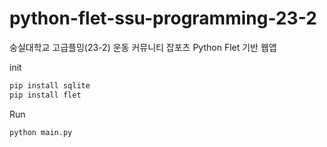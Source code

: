 # python-flet-ssu-programming-23-2
숭실대학교 고급플밍(23-2) 운동 커뮤니티 잡포츠
Python Flet 기반 웹앱

init
```py
pip install sqlite
pip install flet
```

Run
```py
python main.py
```
